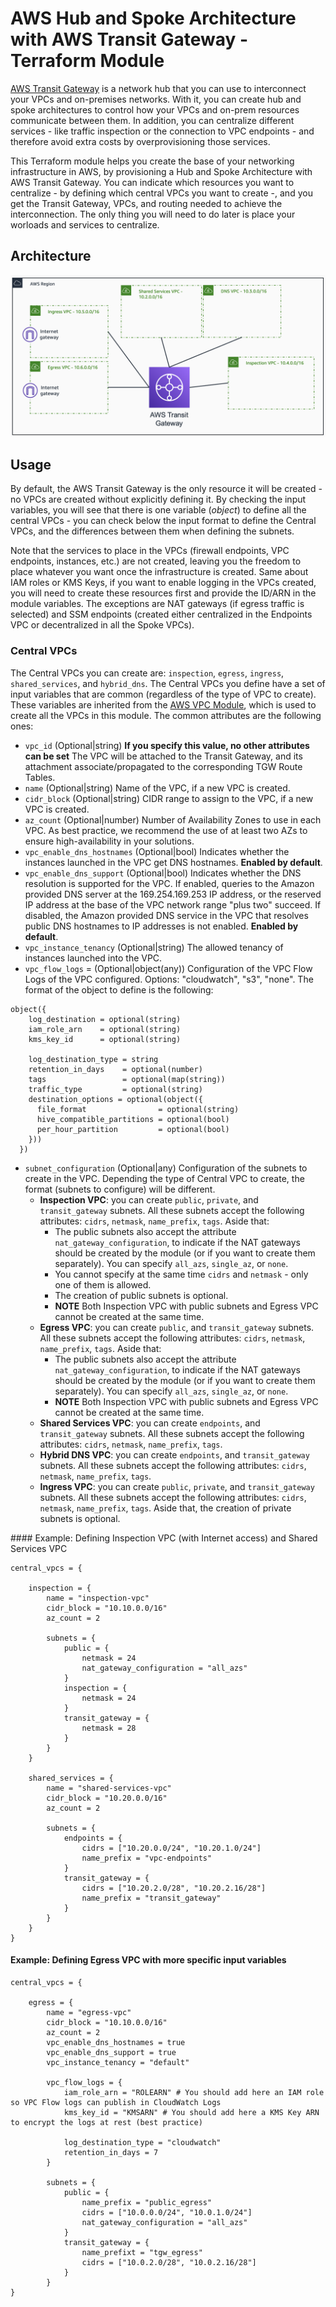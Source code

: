 # AWS Hub and Spoke Architecture with AWS Transit Gateway - Terraform Module

[AWS Transit Gateway](https://docs.aws.amazon.com/vpc/latest/tgw/what-is-transit-gateway.html) is a network hub that you can use to interconnect your VPCs and on-premises networks. With it, you can create hub and spoke architectures to control how your VPCs and on-prem resources communicate between them. In addition, you can centralize different services - like traffic inspection or the connection to VPC endpoints - and therefore avoid extra costs by overprovisioning those services.

This Terraform module helps you create the base of your networking infrastructure in AWS, by provisioning a Hub and Spoke Architecture with AWS Transit Gateway. You can indicate which resources you want to centralize - by defining which central VPCs you want to create -, and you get the Transit Gateway, VPCs, and routing needed to achieve the interconnection. The only thing you will need to do later is place your worloads and services to centralize.

## Architecture

![Architecture diagram](./images/architecture_diagram.png)

## Usage

By default, the AWS Transit Gateway is the only resource it will be created - no VPCs are created without explicitly defining it. By checking the input variables, you will see that there is one variable (*object*) to define all the central VPCs - you can check below the input format to define the Central VPCs, and the differences between them when defining the subnets.

Note that the services to place in the VPCs (firewall endpoints, VPC endpoints, instances, etc.) are not created, leaving you the freedom to place whatever you want once the infrastructure is created. Same about IAM roles or KMS Keys, if you want to enable logging in the VPCs created, you will need to create these resources first and provide the ID/ARN in the module variables. The exceptions are NAT gateways (if egress traffic is selected) and SSM endpoints (created either centralized in the Endpoints VPC or decentralized in all the Spoke VPCs).

### Central VPCs

The Central VPCs you can create are: `inspection`, `egress`, `ingress`, `shared_services`, and `hybrid_dns`. The Central VPCs you define have a set of input variables that are common (regardless of the type of VPC to create). These variables are inherited from the [AWS VPC Module](https://github.com/aws-ia/terraform-aws-vpc), which is used to create all the VPCs in this module. The common attributes are the following ones:

- `vpc_id` (Optional|string) **If you specify this value, no other attributes can be set** The VPC will be attached to the Transit Gateway, and its attachment associate/propagated to the corresponding TGW Route Tables.
- `name` (Optional|string) Name of the VPC, if a new VPC is created.
- `cidr_block` (Optional|string) CIDR range to assign to the VPC, if a new VPC is created.
- `az_count` (Optional|number) Number of Availability Zones to use in each VPC. As best practice, we recommend the use of at least two AZs to ensure high-availability in your solutions.
- `vpc_enable_dns_hostnames` (Optional|bool) Indicates whether the instances launched in the VPC get DNS hostnames. **Enabled by default**.
- `vpc_enable_dns_support` (Optional|bool) Indicates whether the DNS resolution is supported for the VPC. If enabled, queries to the Amazon provided DNS server at the 169.254.169.253 IP address, or the reserved IP address at the base of the VPC network range "plus two" succeed. If disabled, the Amazon provided DNS service in the VPC that resolves public DNS hostnames to IP addresses is not enabled. **Enabled by default**.
- `vpc_instance_tenancy` (Optional|string) The allowed tenancy of instances launched into the VPC.
- `vpc_flow_logs` = (Optional|object(any)) Configuration of the VPC Flow Logs of the VPC configured. Options: "cloudwatch", "s3", "none". The format of the object to define is the following:

```hcl
object({
    log_destination = optional(string)
    iam_role_arn    = optional(string)
    kms_key_id      = optional(string)

    log_destination_type = string
    retention_in_days    = optional(number)
    tags                 = optional(map(string))
    traffic_type         = optional(string)
    destination_options = optional(object({
      file_format                = optional(string)
      hive_compatible_partitions = optional(bool)
      per_hour_partition         = optional(bool)
    }))
  })
```

- `subnet_configuration` (Optional|any) Configuration of the subnets to create in the VPC. Depending the type of Central VPC to create, the format (subnets to configure) will be different.
  - **Inspection VPC**: you can create `public`, `private`, and `transit_gateway` subnets. All these subnets accept the following attributes: `cidrs`, `netmask`, `name_prefix`, `tags`. Aside that:
    - The public subnets also accept the attribute `nat_gateway_configuration`, to indicate if the NAT gateways should be created by the module (or if you want to create them separately). You can specify `all_azs`, `single_az`, or `none`.
    - You cannot specify at the same time `cidrs` and `netmask` - only one of them is allowed.
    - The creation of public subnets is optional.
    - **NOTE** Both Inspection VPC with public subnets and Egress VPC cannot be created at the same time.
  - **Egress VPC**: you can create `public`, and `transit_gateway` subnets. All these subnets accept the following attributes: `cidrs`, `netmask`, `name_prefix`, `tags`. Aside that:
    - The public subnets also accept the attribute `nat_gateway_configuration`, to indicate if the NAT gateways should be created by the module (or if you want to create them separately). You can specify `all_azs`, `single_az`, or `none`.
    - **NOTE** Both Inspection VPC with public subnets and Egress VPC cannot be created at the same time.
  - **Shared Services VPC**: you can create `endpoints`, and `transit_gateway` subnets. All these subnets accept the following attributes: `cidrs`, `netmask`, `name_prefix`, `tags`.
  - **Hybrid DNS VPC**: you can create `endpoints`, and `transit_gateway` subnets. All these subnets accept the following attributes: `cidrs`, `netmask`, `name_prefix`, `tags`.
  - **Ingress VPC**: you can create `public`, `private`, and `transit_gateway` subnets. All these subnets accept the following attributes: `cidrs`, `netmask`, `name_prefix`, `tags`. Aside that, the creation of private subnets is optional.

#### Example: Defining Inspection VPC (with Internet access) and Shared Services VPC

```hcl
central_vpcs = {

    inspection = {
        name = "inspection-vpc"
        cidr_block = "10.10.0.0/16"
        az_count = 2

        subnets = {
            public = {
                netmask = 24
                nat_gateway_configuration = "all_azs"
            }
            inspection = {
                netmask = 24
            }
            transit_gateway = {
                netmask = 28
            }
        }
    }

    shared_services = {
        name = "shared-services-vpc"
        cidr_block = "10.20.0.0/16"
        az_count = 2

        subnets = {
            endpoints = {
                cidrs = ["10.20.0.0/24", "10.20.1.0/24"]
                name_prefix = "vpc-endpoints"
            }
            transit_gateway = {
                cidrs = ["10.20.2.0/28", "10.20.2.16/28"]
                name_prefix = "transit_gateway"
            }
        }
    }
}
```

#### Example: Defining Egress VPC with more specific input variables

```hcl
central_vpcs = {

    egress = {
        name = "egress-vpc"
        cidr_block = "10.10.0.0/16"
        az_count = 2
        vpc_enable_dns_hostnames = true
        vpc_enable_dns_support = true
        vpc_instance_tenancy = "default"

        vpc_flow_logs = {
            iam_role_arn = "ROLEARN" # You should add here an IAM role so VPC Flow logs can publish in CloudWatch Logs
            kms_key_id = "KMSARN" # You should add here a KMS Key ARN to encrypt the logs at rest (best practice)

            log_destination_type = "cloudwatch"
            retention_in_days = 7
        }

        subnets = {
            public = {
                name_prefix = "public_egress"
                cidrs = ["10.0.0.0/24", "10.0.1.0/24"]
                nat_gateway_configuration = "all_azs"
            }
            transit_gateway = {
                name_prefixt = "tgw_egress"
                cidrs = ["10.0.2.0/28", "10.0.2.16/28"]
            }
        }
}
```

